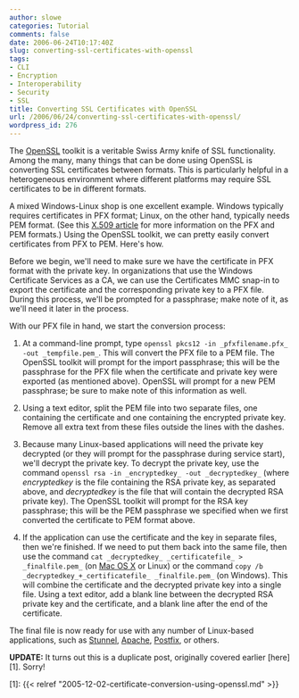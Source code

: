 ```yaml
---
author: slowe
categories: Tutorial
comments: false
date: 2006-06-24T10:17:40Z
slug: converting-ssl-certificates-with-openssl
tags:
- CLI
- Encryption
- Interoperability
- Security
- SSL
title: Converting SSL Certificates with OpenSSL
url: /2006/06/24/converting-ssl-certificates-with-openssl/
wordpress_id: 276
---
```


The [OpenSSL](http://www.openssl.org/) toolkit is a veritable Swiss Army knife of SSL functionality. Among the many, many things that can be done using OpenSSL is converting SSL certificates between formats. This is particularly helpful in a heterogeneous environment where different platforms may require SSL certificates to be in different formats.

A mixed Windows-Linux shop is one excellent example. Windows typically requires certificates in PFX format; Linux, on the other hand, typically needs PEM format. (See this [X.509 article](http://en.wikipedia.org/wiki/X.509) for more information on the PFX and PEM formats.) Using the OpenSSL toolkit, we can pretty easily convert certificates from PFX to PEM. Here's how.

Before we begin, we'll need to make sure we have the certificate in PFX format with the private key. In organizations that use the Windows Certificate Services as a CA, we can use the Certificates MMC snap-in to export the certificate and the corresponding private key to a PFX file. During this process, we'll be prompted for a passphrase; make note of it, as we'll need it later in the process.

With our PFX file in hand, we start the conversion process:

1. At a command-line prompt, type `openssl pkcs12 -in _pfxfilename.pfx_ -out _tempfile.pem_`. This will convert the PFX file to a PEM file. The OpenSSL toolkit will prompt for the import passphrase; this will be the passphrase for the PFX file when the certificate and private key were exported (as mentioned above). OpenSSL will prompt for a new PEM passphrase; be sure to make note of this information as well.

2. Using a text editor, split the PEM file into two separate files, one containing the certificate and one containing the encrypted private key. Remove all extra text from these files outside the lines with the dashes.

3. Because many Linux-based applications will need the private key decrypted (or they will prompt for the passphrase during service start), we'll decrypt the private key. To decrypt the private key, use the command `openssl rsa -in _encryptedkey_ -out _decryptedkey_` (where _encryptedkey_ is the file containing the RSA private key, as separated above, and _decryptedkey_ is the file that will contain the decrypted RSA private key). The OpenSSL toolkit will prompt for the RSA key passphrase; this will be the PEM passphrase we specified when we first converted the certificate to PEM format above.

4. If the application can use the certificate and the key in separate files, then we're finished. If we need to put them back into the same file, then use the command `cat _decryptedkey_ _certificatefile_ > _finalfile.pem_` (on [Mac OS X](http://www.apple.com/macosx/) or Linux) or the command `copy /b _decryptedkey_+_certificatefile_ _finalfile.pem_` (on Windows). This will combine the certificate and the decrypted private key into a single file. Using a text editor, add a blank line between the decrypted RSA private key and the certificate, and a blank line after the end of the certificate.

The final file is now ready for use with any number of Linux-based applications, such as [Stunnel](http://stunnel.mirt.net/index.html), [Apache](http://httpd.apache.org/), [Postfix](http://www.postfix.org/), or others.

**UPDATE:** It turns out this is a duplicate post, originally covered earlier [here][1]. Sorry!

[1]: {{< relref "2005-12-02-certificate-conversion-using-openssl.md" >}}
